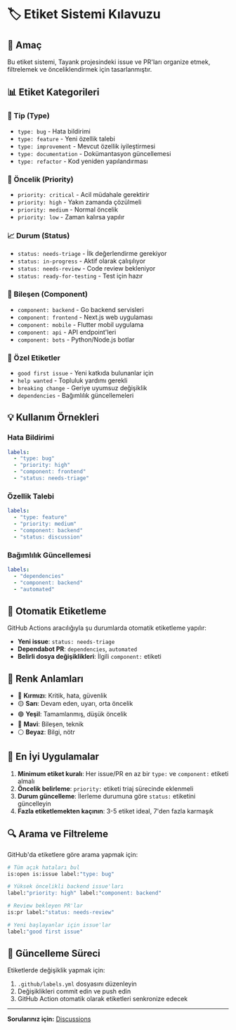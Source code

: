 # 🏷️ Etiket Sistemi Kılavuzu

## 🎯 Amaç
Bu etiket sistemi, Tayank projesindeki issue ve PR'ları organize etmek, filtrelemek ve önceliklendirmek için tasarlanmıştır.

## 📊 Etiket Kategorileri

### 🎫 Tip (Type)
- `type: bug` - Hata bildirimi
- `type: feature` - Yeni özellik talebi
- `type: improvement` - Mevcut özellik iyileştirmesi
- `type: documentation` - Dokümantasyon güncellemesi
- `type: refactor` - Kod yeniden yapılandırması

### 🚨 Öncelik (Priority)
- `priority: critical` - Acil müdahale gerektirir
- `priority: high` - Yakın zamanda çözülmeli
- `priority: medium` - Normal öncelik
- `priority: low` - Zaman kalırsa yapılır

### 📈 Durum (Status)
- `status: needs-triage` - İlk değerlendirme gerekiyor
- `status: in-progress` - Aktif olarak çalışılıyor
- `status: needs-review` - Code review bekleniyor
- `status: ready-for-testing` - Test için hazır

### 🔧 Bileşen (Component)
- `component: backend` - Go backend servisleri
- `component: frontend` - Next.js web uygulaması
- `component: mobile` - Flutter mobil uygulama
- `component: api` - API endpoint'leri
- `component: bots` - Python/Node.js botlar

### 🌟 Özel Etiketler
- `good first issue` - Yeni katkıda bulunanlar için
- `help wanted` - Topluluk yardımı gerekli
- `breaking change` - Geriye uyumsuz değişiklik
- `dependencies` - Bağımlılık güncellemeleri

## 💡 Kullanım Örnekleri

### Hata Bildirimi
```yaml
labels:
  - "type: bug"
  - "priority: high"
  - "component: frontend"
  - "status: needs-triage"
```

### Özellik Talebi
```yaml
labels:
  - "type: feature"
  - "priority: medium"
  - "component: backend"
  - "status: discussion"
```

### Bağımlılık Güncellemesi
```yaml
labels:
  - "dependencies"
  - "component: backend"
  - "automated"
```

## 🔄 Otomatik Etiketleme

GitHub Actions aracılığıyla şu durumlarda otomatik etiketleme yapılır:

- **Yeni issue**: `status: needs-triage`
- **Dependabot PR**: `dependencies`, `automated`
- **Belirli dosya değişiklikleri**: İlgili `component:` etiketi

## 🎨 Renk Anlamları

- 🔴 **Kırmızı**: Kritik, hata, güvenlik
- 🟡 **Sarı**: Devam eden, uyarı, orta öncelik
- 🟢 **Yeşil**: Tamamlanmış, düşük öncelik
- 🔵 **Mavi**: Bileşen, teknik
- ⚪ **Beyaz**: Bilgi, nötr

## 📝 En İyi Uygulamalar

1. **Minimum etiket kuralı**: Her issue/PR en az bir `type:` ve `component:` etiketi almalı
2. **Öncelik belirleme**: `priority:` etiketi triaj sürecinde eklenmeli
3. **Durum güncelleme**: İlerleme durumuna göre `status:` etiketini güncelleyin
4. **Fazla etiketlemekten kaçının**: 3-5 etiket ideal, 7'den fazla karmaşık

## 🔍 Arama ve Filtreleme

GitHub'da etiketlere göre arama yapmak için:

```bash
# Tüm açık hataları bul
is:open is:issue label:"type: bug"

# Yüksek öncelikli backend issue'ları
label:"priority: high" label:"component: backend"

# Review bekleyen PR'lar
is:pr label:"status: needs-review"

# Yeni başlayanlar için issue'lar
label:"good first issue"
```

## 🔄 Güncelleme Süreci

Etiketlerde değişiklik yapmak için:
1. `.github/labels.yml` dosyasını düzenleyin
2. Değişiklikleri commit edin ve push edin
3. GitHub Action otomatik olarak etiketleri senkronize edecek

---

**Sorularınız için:** [Discussions](https://github.com/orgs/Tayank-LTD/discussions)